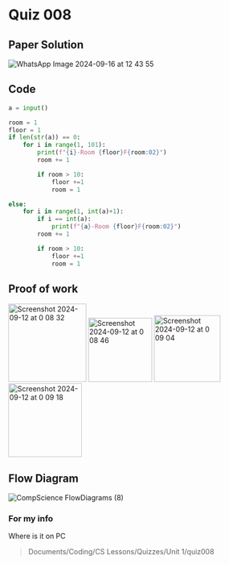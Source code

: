 # Quiz 008

## Paper Solution
![WhatsApp Image 2024-09-16 at 12 43 55](https://github.com/user-attachments/assets/c14a42e8-692c-455b-a341-8a5da5b16d73)

## Code
```.py
a = input()

room = 1
floor = 1
if len(str(a)) == 0:
    for i in range(1, 101):
        print(f"{i}-Room {floor}F{room:02}")
        room += 1

        if room > 10:
            floor +=1
            room = 1

else:
    for i in range(1, int(a)+1):
        if i == int(a):
            print(f"{a}-Room {floor}F{room:02}")
        room += 1

        if room > 10:
            floor +=1
            room = 1

```

## Proof of work
<img width="155" alt="Screenshot 2024-09-12 at 0 08 32" src="https://github.com/user-attachments/assets/75da368d-8b8b-4ce0-a3da-c204506ef0c8">
<img width="127" alt="Screenshot 2024-09-12 at 0 08 46" src="https://github.com/user-attachments/assets/65e1bb18-0eb1-4c11-a5ef-ececd39997f6">
<img width="132" alt="Screenshot 2024-09-12 at 0 09 04" src="https://github.com/user-attachments/assets/3c3152d3-0de2-4928-82b3-7fe15d20f55c">
<img width="146" alt="Screenshot 2024-09-12 at 0 09 18" src="https://github.com/user-attachments/assets/1ca521b4-184e-4c14-83bf-673e11a6c687">

## Flow Diagram
![CompScience FlowDiagrams (8)](https://github.com/user-attachments/assets/341b9016-2696-4642-8a66-09aee60ad8c7)

### For my info
Where is it on PC
>Documents/Coding/CS Lessons/Quizzes/Unit 1/quiz008
